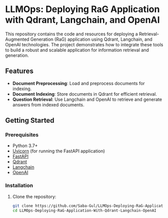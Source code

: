# LLMOps: Deploying RaG Application with Qdrant, Langchain, and OpenAI

This repository contains the code and resources for deploying a Retrieval-Augmented Generation (RaG) application using Qdrant, Langchain, and OpenAI technologies. The project demonstrates how to integrate these tools to build a robust and scalable application for information retrieval and generation.

## Features

- **Document Preprocessing**: Load and preprocess documents for indexing.
- **Document Indexing**: Store documents in Qdrant for efficient retrieval.
- **Question Retrieval**: Use Langchain and OpenAI to retrieve and generate answers from indexed documents.

## Getting Started

### Prerequisites

- Python 3.7+
- [Uvicorn](https://www.uvicorn.org/) (for running the FastAPI application)
- [FastAPI](https://fastapi.tiangolo.com/)
- [Qdrant](https://qdrant.tech/)
- [Langchain](https://github.com/langchain/langchain)
- [OpenAI](https://openai.com/)

### Installation

1. Clone the repository:

   ```bash
   git clone https://github.com/Saba-Gul/LLMOps-Deploying-RaG-Application-With-Qdrant-Langchain-OpenAI.git
   cd LLMOps-Deploying-RaG-Application-With-Qdrant-Langchain-OpenAI
